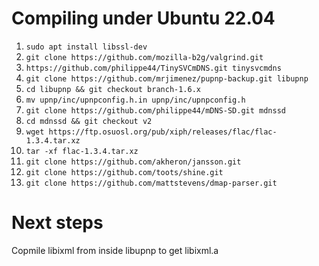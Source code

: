 # Compiling under Ubuntu 22.04

1. `sudo apt install libssl-dev`
2. `git clone https://github.com/mozilla-b2g/valgrind.git`
3. `https://github.com/philippe44/TinySVCmDNS.git tinysvcmdns`
4. `git clone https://github.com/mrjimenez/pupnp-backup.git libupnp`
5. `cd libupnp && git checkout branch-1.6.x`
6. `mv upnp/inc/upnpconfig.h.in upnp/inc/upnpconfig.h`
7. `git clone https://github.com/philippe44/mDNS-SD.git mdnssd`
8. `cd mdnssd && git checkout v2`
9. `wget https://ftp.osuosl.org/pub/xiph/releases/flac/flac-1.3.4.tar.xz`
10. `tar -xf flac-1.3.4.tar.xz`
11. `git clone https://github.com/akheron/jansson.git`
12. `git clone https://github.com/toots/shine.git`
13. `git clone https://github.com/mattstevens/dmap-parser.git`


# Next steps

Copmile libixml from inside libupnp to get libixml.a

